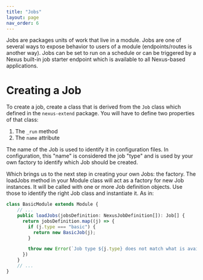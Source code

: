 ```yaml
---
title: "Jobs"
layout: page
nav_order: 6
---
```


Jobs are packages units of work that live in a module.  Jobs  are one of several ways to expose behavior to users of a module (endpoints/routes is another way).  Jobs can be set to run on a schedule or can be triggered by a Nexus built-in job starter endpoint which is available to all Nexus-based applications.

# Creating a Job

To create a job, create a class that is derived from the `Job` class which defined in the `nexus-extend` package.  You will have to define two properties of that class:

1. The `_run` method
2. The `name` attribute

The name of the Job is used to identify it in configuration files.  In configuration, this "name" is considered the job "type" and is used by your own factory to identify which Job should be created.

Which brings us to the next step in creating your own Jobs: the factory.  The loadJobs method in your Module class will act as a factory for new Job instances.  It will be called with one or more Job definition objects.  Use those to identify the right Job class and instantiate it.  As in:

```typescript
class BasicModule extends Module {
    // ...
    public loadJobs(jobsDefinition: NexusJobDefinition[]): Job[] {
      return jobsDefinition.map((j) => {
        if (j.type === "basic") {
          return new BasicJob(j);
        }

        throw new Error(`Job type ${j.type} does not match what is available`);
      })
    }
    // ...
}
```
